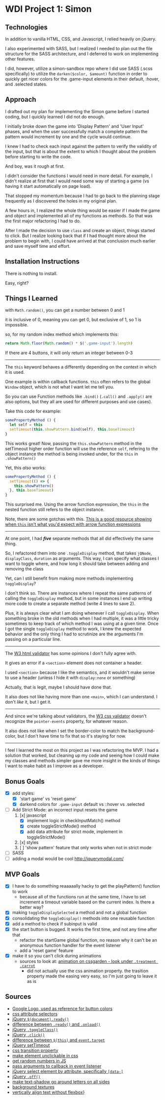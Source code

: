 # WDI Project 1: Simon

## Technologies

In addition to vanilla HTML, CSS, and Javascript, I relied heavily on jQuery.

I also experimented with SASS, but I realized I needed to plan out the file structure for the SASS architecture, and I deferred to work on implementing other features.

I did, however, utilize a simon-sandbox repo where I did use SASS (.scss specifically) to utilize the `darken($color, $amount)` function in order to quickly get nicer colors for the .game-input elements in their default, :hover, and .selected states.

## Approach

I drafted out my plan for implementing the Simon game before I started coding, but I quickly learned I did not do enough.

I initially broke down the game into 'Display Pattern' and 'User Input' phases, and when the user successfully match a complete pattern the pattern would increment by one and the cycle would continue.

I knew I had to check each input against the pattern to verify the validity of the input, but that is about the extent to which I thought about the problem before starting to write the code.

And boy, was it rough at first.

I didn't consider the functions I would need in more detail. For example, I didn't realize at first that I would need some way of starting a game (vs having it start automatically on page load).

That stopped my momentum because I had to go back to the planning stage frequently as I discovered the holes in my original plan.

A few hours in, I realized the whole thing would be easier if I made the game and object and implemented all of my functions as methods. So that was the first major refactoring I had to do.

After I made the decision to use `class` and create an object, things started to click. But I realize looking back that if I had thought more about the problem to begin with, I could have arrived at that conclusion much earlier and save myself time and effort.

## Installation Instructions

There is nothing to install.

Easy, right?

## Things I Learned

with `Math.random()`, you can get a number between 0 and 1

it is inclusive of 0, meaning you can get 0, but exclusive of 1, so 1 is impossible.

so, for my random index method which implements this:

```js
return Math.floor(Math.random() * $('.game-input').length)
```

If there are 4 buttons, it will only return an integer between 0-3

---
The `this` keyword behaves a differently depending on the context in which it is used.

One example is within callback functions. `this` often refers to the global `Window` object, which is not what I want let me tell you.

So you can use Function methods like `.bind()` (`.call()` and `.apply()` are also options, but they all are used for different purposes and use cases).

Take this code for example:

```js
somePropertyMethod () {
  let self = this
  setTimeout(this.showPattern.bind(self), this.baseTimeout)
}
```

This works great! Now, passing the `this.showPattern` method in the setTimeout higher order function will use the reference `self`, refering to the object instance the method is being invoked under, for the `this` in `.showPattern()`

Yet, this _also_ works:

```js
somePropertyMethod () {
  setTimeout(() => {
    this.showPattern()
  }, this.baseTimeout)
}
```

This surprised me. Using the arrow function expression, the `this` in the nested function still refers to the object instance.

Note, there are some gotchas with this. [This is a good resource showing when `this` isn't what you'd expect with arrow function expressions](https://derickbailey.com/2015/09/28/do-es6-arrow-functions-really-solve-this-in-javascript/)

---
At one point, I had **_five_** separate methods that all did effectively the same thing.

So, I refactored them into one `.toggleDisplay` method, that takes `jQNode`, `displayClass`, `duration` as arguments. This way, I can specify what classes I want to toggle where, and how long it should take between adding and removing the class

Yet, can I still benefit from making more methods implementing `toggleDisplay`?

I don't think so. There are instances where I repeat the same patterns of calling the `toggleDisplay` method, but in some instances I end up writing more code to create a separate method (write 4 lines to save 2).

Plus, it is always clear what I am doing whenever I call `toggleDisplay`. When something broke in the old methods when I had multiple, it was a little tricky sometimes to keep track of which method I was using at a given time. Once I got the single `toggleDisplay` method to work, I knew the expected behavior and the only thing I had to scrutinize are the arguments I'm passing on a particular line.

---
The [W3 html validator](https://validator.w3.org/) has some opinions I don't fully agree with.

It gives an error if a `<section>` element does not container a header.

I used `<section>` because I like the semantics, and it wouldn't make sense to use a header (unless I hide it with `display:none` or something)

Actually, that is legit, maybe I should have done that.

It also does not like having more than one `<main>`, which I can understand. I don't _like_ it, but I get it.

---
And since we're talking about validators, the [W3 css validator](https://jigsaw.w3.org/css-validator/) doesn't recognize the `pointer-events` property, for whatever reason.

It also does not like when I set the border-color to match the background-color, but I don't have time to fix that so it's staying for now.

---
I feel I learned the most on this project as I was refactoring the MVP. I had a solution that worked, but cleaning up my code and seeing how I could make my classes and methods simpler gave me more insight in the kinds of things I want to make habit as I improve as a developer.

## Bonus Goals

- [x] add styles:
  - [x] 'start game' vs 'reset game'
  - [x] darkend colors for `.game-input` default vs ::hover vs .selected
- [ ] Add Strict Mode: an incorrect input resets the game
  1. [x] javascript
     - [x] implement logic in checkInputMatch() method
     - [x] create toggleStrictMode() method
     - [x] add data attribute for strict mode, implement in toggleStrictMode()
  2. [x] styles
  3. [ ] 'show pattern' feature that only works when not in strict mode
- [ ] SASS
- [ ] adding a modal would be cool <http://jquerymodal.com/>

## MVP Goals

- [x] I have to do something reaaaaally hacky to get the playPattern() function to work
  - because all of the functions run at the same time, I have to set increment a timeout variable based on the current index. Is there a better way?
- [x] making `toggleDisplaySelected` a method and not a global function
- [x] consolidating the `toggleDisplay()` methods into one reusable function
- [x] add a method to check if subinput is valid
- [x] the start button is bugged. It works the first time, and not any time after that
  - refactor the startGame global function, no reason why it can't be an anonymous function handler for the event listener
  - add a 'reset game' feature
- [x] make it so you can't click during animations
  - sources to look at: [animation on cssgarden - look under `.treatment .carrot`](http://cssgridgarden.com/)
    - did not actually use the css animation property. the trasition property made the easing very easy, so I'm just going to leave it as is

## Sources

- [Google Logo, used as reference for button colors](https://en.wikipedia.org/wiki/Google_logo#/media/File:Google-favicon-2015.png)
- [css attribute selectors](https://www.w3schools.com/css/css_attribute_selectors.asp)
- [jQuery `$(document).ready()`](https://learn.jquery.com/using-jquery-core/document-ready/)
- [difference between `.ready()` and `.onload()`](https://stackoverflow.com/a/3698214)
- [jQuery `.toggleClass()`](https://api.jquery.com/toggleclass/)
- [jQuery `.click()`](https://api.jquery.com/click/)
- [difference between `$(this)` and `event.target`](https://stackoverflow.com/a/21667010)
- [jQuery setTimeout](https://www.sitepoint.com/jquery-settimeout-function-examples/)
- [css transition property](https://developer.mozilla.org/en-US/docs/Web/CSS/CSS_Transitions/Using_CSS_transitions)
- [make element unclickable in css](https://stackoverflow.com/a/37216892)
- [get random numbers in JS](https://developer.mozilla.org/en-US/docs/Web/JavaScript/Reference/Global_Objects/Math/random)
- [pass arguments to callback in event listener](https://stackoverflow.com/a/979344)
- [jQuery select element by attribute, specifically `[data-]`](https://stackoverflow.com/a/29906777)
- [jQuery `.off()`](https://api.jquery.com/off/)
- [make text-shadow go around letters on all sides](https://stackoverflow.com/a/34595679)
- [background textures](https://www.transparenttextures.com/)
- [vertically align text without flexbox}](https://stackoverflow.com/questions/8865458/how-do-i-vertically-center-text-with-css)
